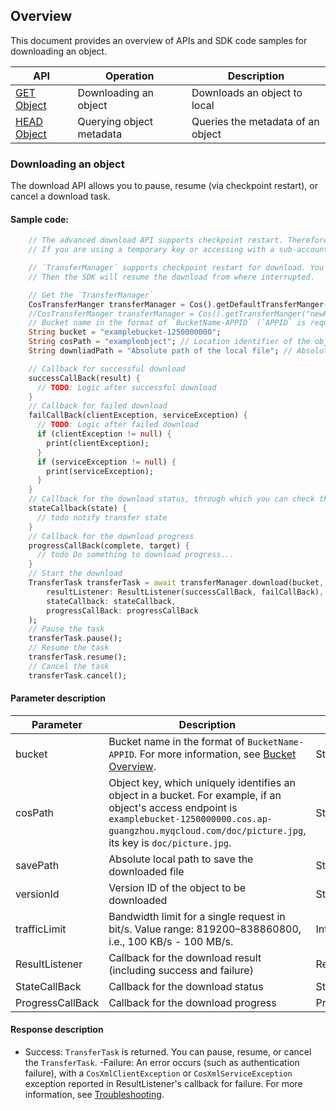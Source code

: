 ## Overview

This document provides an overview of APIs and SDK code samples for downloading an object.

| API | Operation | Description |
| ------------------------------------------------------------ | -------------- | ----------------------------------------- |
| [GET Object](https://www.tencentcloud.com/document/product/436/7753) | Downloading an object | Downloads an object to local |
| [HEAD Object](https://www.tencentcloud.com/document/product/436/7745) | Querying object metadata | Queries the metadata of an object |

### Downloading an object

The download API allows you to pause, resume (via checkpoint restart), or cancel a download task.

#### Sample code:

```dart
    // The advanced download API supports checkpoint restart. Therefore, a HEAD request will be sent before the download to obtain the file information.
    // If you are using a temporary key or accessing with a sub-account, ensure that your permission list includes HeadObject.

    // `TransferManager` supports checkpoint restart for download. You only need to ensure the consistency of parameters `bucket`, `cosPath`, and `savePath`.
    // Then the SDK will resume the download from where interrupted.

    // Get the `TransferManager`
    CosTransferManger transferManager = Cos().getDefaultTransferManger();
    //CosTransferManger transferManager = Cos().getTransferManger("newRegion");
    // Bucket name in the format of `BucketName-APPID` (`APPID` is required), which can be viewed in the COS console at https://console.cloud.tencent.com/cos5/bucket.
    String bucket = "examplebucket-1250000000";
    String cosPath = "exampleobject"; // Location identifier of the object in the bucket, i.e., the object key
    String downliadPath = "Absolute path of the local file"; // Absolute path of the local file

    // Callback for successful download
    successCallBack(result) {
      // TODO: Logic after successful download
    }
    // Callback for failed download
    failCallBack(clientException, serviceException) {
      // TODO: Logic after failed download
      if (clientException != null) {
        print(clientException);
      }
      if (serviceException != null) {
        print(serviceException);
      }
    }
    // Callback for the download status, through which you can check the task process
    stateCallback(state) {
      // todo notify transfer state
    }
    // Callback for the download progress
    progressCallBack(complete, target) {
      // todo Do something to download progress...
    }
    // Start the download
    TransferTask transferTask = await transferManager.download(bucket, cosPath, downliadPath, 
        resultListener: ResultListener(successCallBack, failCallBack),
        stateCallback: stateCallback,
        progressCallBack: progressCallBack
    );
    // Pause the task
    transferTask.pause();
    // Resume the task
    transferTask.resume();
    // Cancel the task
    transferTask.cancel();
```

#### Parameter description

| Parameter | Description | Type | Required |
| ---------- | ------------------------------------------------------------ | ------ | ------ |
| bucket | Bucket name in the format of `BucketName-APPID`. For more information, see [Bucket Overview](https://intl.cloud.tencent.com/document/product/436/13312). | String | Yes |
| cosPath | Object key, which uniquely identifies an object in a bucket. For example, if an object's access endpoint is `examplebucket-1250000000.cos.ap-guangzhou.myqcloud.com/doc/picture.jpg`, its key is `doc/picture.jpg`. | String | Yes |
| savePath | Absolute local path to save the downloaded file | String | Yes |
| versionId | Version ID of the object to be downloaded | String | No |
| trafficLimit | Bandwidth limit for a single request in bit/s. Value range: 819200–838860800, i.e., 100 KB/s - 100 MB/s. | Int | No |
| ResultListener | Callback for the download result (including success and failure) | ResultListener | No |
| StateCallBack | Callback for the download status | StateCallBack | No |
| ProgressCallBack | Callback for the download progress | ProgressCallBack | No |

#### Response description

- Success: `TransferTask` is returned. You can pause, resume, or cancel the `TransferTask`.
-Failure: An error occurs (such as authentication failure), with a `CosXmlClientException` or `CosXmlServiceException` exception reported in ResultListener's callback for failure. For more information, see [Troubleshooting](https://www.tencentcloud.com/document/product/436/53963).
